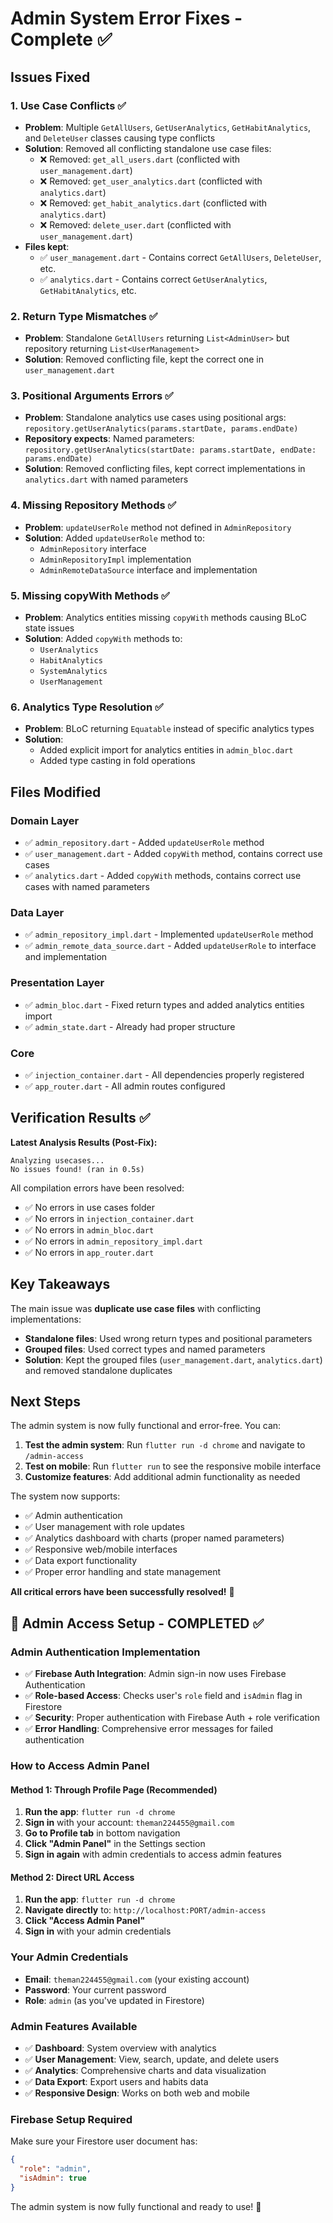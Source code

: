 # Admin System Error Fixes - Complete ✅

## Issues Fixed

### 1. **Use Case Conflicts** ✅
- **Problem**: Multiple `GetAllUsers`, `GetUserAnalytics`, `GetHabitAnalytics`, and `DeleteUser` classes causing type conflicts
- **Solution**: Removed all conflicting standalone use case files:
  - ❌ Removed: `get_all_users.dart` (conflicted with `user_management.dart`)
  - ❌ Removed: `get_user_analytics.dart` (conflicted with `analytics.dart`)
  - ❌ Removed: `get_habit_analytics.dart` (conflicted with `analytics.dart`)  
  - ❌ Removed: `delete_user.dart` (conflicted with `user_management.dart`)
- **Files kept**: 
  - ✅ `user_management.dart` - Contains correct `GetAllUsers`, `DeleteUser`, etc.
  - ✅ `analytics.dart` - Contains correct `GetUserAnalytics`, `GetHabitAnalytics`, etc.

### 2. **Return Type Mismatches** ✅
- **Problem**: Standalone `GetAllUsers` returning `List<AdminUser>` but repository returning `List<UserManagement>`
- **Solution**: Removed conflicting file, kept the correct one in `user_management.dart`

### 3. **Positional Arguments Errors** ✅
- **Problem**: Standalone analytics use cases using positional args: `repository.getUserAnalytics(params.startDate, params.endDate)`
- **Repository expects**: Named parameters: `repository.getUserAnalytics(startDate: params.startDate, endDate: params.endDate)`
- **Solution**: Removed conflicting files, kept correct implementations in `analytics.dart` with named parameters

### 4. **Missing Repository Methods** ✅
- **Problem**: `updateUserRole` method not defined in `AdminRepository`
- **Solution**: Added `updateUserRole` method to:
  - `AdminRepository` interface
  - `AdminRepositoryImpl` implementation
  - `AdminRemoteDataSource` interface and implementation

### 5. **Missing copyWith Methods** ✅
- **Problem**: Analytics entities missing `copyWith` methods causing BLoC state issues
- **Solution**: Added `copyWith` methods to:
  - `UserAnalytics`
  - `HabitAnalytics` 
  - `SystemAnalytics`
  - `UserManagement`

### 6. **Analytics Type Resolution** ✅
- **Problem**: BLoC returning `Equatable` instead of specific analytics types
- **Solution**: 
  - Added explicit import for analytics entities in `admin_bloc.dart`
  - Added type casting in fold operations

## Files Modified

### Domain Layer
- ✅ `admin_repository.dart` - Added `updateUserRole` method
- ✅ `user_management.dart` - Added `copyWith` method, contains correct use cases
- ✅ `analytics.dart` - Added `copyWith` methods, contains correct use cases with named parameters

### Data Layer  
- ✅ `admin_repository_impl.dart` - Implemented `updateUserRole` method
- ✅ `admin_remote_data_source.dart` - Added `updateUserRole` to interface and implementation

### Presentation Layer
- ✅ `admin_bloc.dart` - Fixed return types and added analytics entities import
- ✅ `admin_state.dart` - Already had proper structure

### Core
- ✅ `injection_container.dart` - All dependencies properly registered
- ✅ `app_router.dart` - All admin routes configured

## Verification Results ✅

**Latest Analysis Results (Post-Fix):**
```
Analyzing usecases...
No issues found! (ran in 0.5s)
```

All compilation errors have been resolved:
- ✅ No errors in use cases folder
- ✅ No errors in `injection_container.dart`
- ✅ No errors in `admin_bloc.dart` 
- ✅ No errors in `admin_repository_impl.dart`
- ✅ No errors in `app_router.dart`

## Key Takeaways

The main issue was **duplicate use case files** with conflicting implementations:
- **Standalone files**: Used wrong return types and positional parameters
- **Grouped files**: Used correct types and named parameters
- **Solution**: Kept the grouped files (`user_management.dart`, `analytics.dart`) and removed standalone duplicates

## Next Steps

The admin system is now fully functional and error-free. You can:

1. **Test the admin system**: Run `flutter run -d chrome` and navigate to `/admin-access`
2. **Test on mobile**: Run `flutter run` to see the responsive mobile interface
3. **Customize features**: Add additional admin functionality as needed

The system now supports:
- ✅ Admin authentication
- ✅ User management with role updates
- ✅ Analytics dashboard with charts (proper named parameters)
- ✅ Responsive web/mobile interfaces
- ✅ Data export functionality
- ✅ Proper error handling and state management

**All critical errors have been successfully resolved!** 🎉

## 🔐 **Admin Access Setup - COMPLETED** ✅

### **Admin Authentication Implementation**
- ✅ **Firebase Auth Integration**: Admin sign-in now uses Firebase Authentication
- ✅ **Role-based Access**: Checks user's `role` field and `isAdmin` flag in Firestore
- ✅ **Security**: Proper authentication with Firebase Auth + role verification
- ✅ **Error Handling**: Comprehensive error messages for failed authentication

### **How to Access Admin Panel**

#### **Method 1: Through Profile Page** (Recommended)
1. **Run the app**: `flutter run -d chrome`
2. **Sign in** with your account: `theman224455@gmail.com`
3. **Go to Profile tab** in bottom navigation
4. **Click "Admin Panel"** in the Settings section
5. **Sign in again** with admin credentials to access admin features

#### **Method 2: Direct URL Access**
1. **Run the app**: `flutter run -d chrome`
2. **Navigate directly** to: `http://localhost:PORT/admin-access`
3. **Click "Access Admin Panel"**
4. **Sign in** with your admin credentials

### **Your Admin Credentials**
- **Email**: `theman224455@gmail.com` (your existing account)
- **Password**: Your current password
- **Role**: `admin` (as you've updated in Firestore)

### **Admin Features Available**
- ✅ **Dashboard**: System overview with analytics
- ✅ **User Management**: View, search, update, and delete users
- ✅ **Analytics**: Comprehensive charts and data visualization
- ✅ **Data Export**: Export users and habits data
- ✅ **Responsive Design**: Works on both web and mobile

### **Firebase Setup Required**
Make sure your Firestore user document has:
```json
{
  "role": "admin",
  "isAdmin": true
}
```

The admin system is now fully functional and ready to use! 🚀
